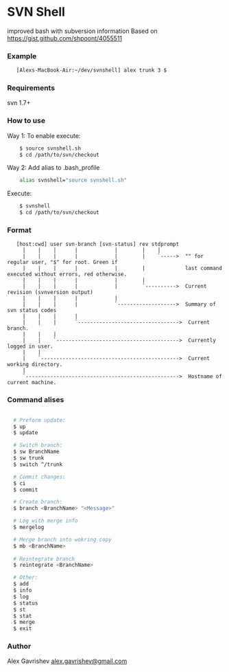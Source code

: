# SVN Shell

improved bash with subversion information
Based on https://gist.github.com/shpoont/4055511

### Example
```bash
   [Alexs-MacBook-Air:~/dev/svnshell] alex trunk 3 $
```
 
### Requirements
   svn 1.7+

### How to use
Way 1:
 To enable execute:
```bash
    $ source svnshell.sh
    $ cd /path/to/svn/checkout
```

Way 2:
  Add alias to .bash_profile
```bash
    alias svnshell="source svnshell.sh"
```
  Execute:
```bash
    $ svnshell
    $ cd /path/to/svn/checkout
```

### Format
```
   [host:cwd] user svn-branch [svn-status] rev stdprompt
     |    |    |      |            |        |    |        
     |    |    |      |            |        |    `----->  "" for regular user, "$" for root. Green if 
     |    |    |      |            |        |             last command executed without errors, red otherwise.
     |    |    |      |            |        |             
     |    |    |      |            |        `---------->  Current revision (svnversion output)
     |    |    |      |            |                     
     |    |    |      |            `------------------->  Summary of svn status codes
     |    |    |      |                                  
     |    |    |      `--------------------------------->  Current branch.
     |    |    |                                           
     |    |    `---------------------------------------->  Currently logged in user.
     |    |                                                
     |    `--------------------------------------------->  Current working directory.
     |                                                     
     `-------------------------------------------------->  Hostname of current machine.
```
### Command alises
```bash

  # Preform update:
  $ up
  $ update

  # Switch branch:
  $ sw BranchName
  $ sw trunk
  $ switch ^/trunk

  # Commit changes:
  $ ci
  $ commit

  # Create branch:
  $ branch <BranchName> "<Message>"

  # Log with merge info
  $ mergelog

  # Merge branch into wokring copy
  $ mb <BranchName>
 
  # Reintegrate branch
  $ reintegrate <BranchName>

  # Other:
  $ add
  $ info
  $ log
  $ status
  $ st
  $ stat
  $ merge
  $ exit
```
### Author
 Alex Gavrishev <alex.gavrishev@gmail.com>



